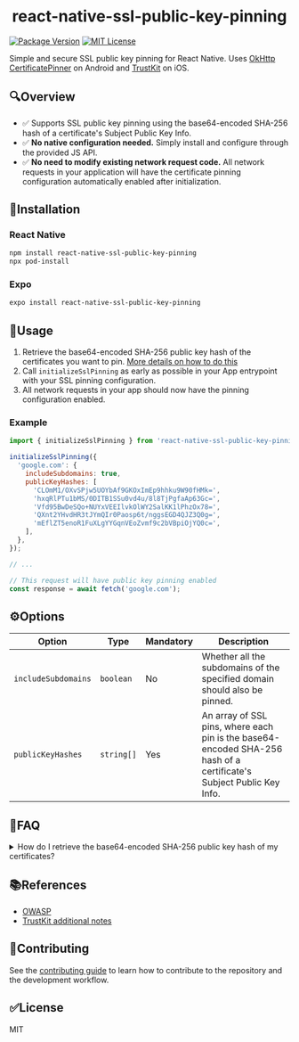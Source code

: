<h1 align="center">react-native-ssl-public-key-pinning</h1>

[![Package Version](https://img.shields.io/npm/v/react-native-ssl-public-key-pinning?style=for-the-badge)](https://www.npmjs.com/package/react-native-ssl-public-key-pinning)
[![MIT License](https://img.shields.io/github/license/frw/react-native-ssl-public-key-pinning?style=for-the-badge)](LICENSE)

Simple and secure SSL public key pinning for React Native. Uses [OkHttp CertificatePinner](https://square.github.io/okhttp/4.x/okhttp/okhttp3/-certificate-pinner/) on Android and [TrustKit](https://github.com/datatheorem/TrustKit) on iOS.

## 🔍Overview

- ✅ Supports SSL public key pinning using the base64-encoded SHA-256 hash of a certificate's Subject Public Key Info.
- ✅ **No native configuration needed.** Simply install and configure through the provided JS API.
- ✅ **No need to modify existing network request code.** All network requests in your application will have the certificate pinning configuration automatically enabled after initialization. 

## 🧰Installation

### React Native
```sh
npm install react-native-ssl-public-key-pinning
npx pod-install
```

### Expo
```sh
expo install react-native-ssl-public-key-pinning
```

## 🚀Usage

1. Retrieve the base64-encoded SHA-256 public key hash of the certificates you want to pin. [More details on how to do this](#public-key-hash)
2. Call `initializeSslPinning` as early as possible in your App entrypoint with your SSL pinning configuration.
3. All network requests in your app should now have the pinning configuration enabled.

### Example

```js
import { initializeSslPinning } from 'react-native-ssl-public-key-pinning';

initializeSslPinning({
  'google.com': {
    includeSubdomains: true,
    publicKeyHashes: [
      'CLOmM1/OXvSPjw5UOYbAf9GKOxImEp9hhku9W90fHMk=',
      'hxqRlPTu1bMS/0DITB1SSu0vd4u/8l8TjPgfaAp63Gc=',
      'Vfd95BwDeSQo+NUYxVEEIlvkOlWY2SalKK1lPhzOx78=',
      'QXnt2YHvdHR3tJYmQIr0Paosp6t/nggsEGD4QJZ3Q0g=',
      'mEflZT5enoR1FuXLgYYGqnVEoZvmf9c2bVBpiOjYQ0c=',
    ],
  },
});

// ...

// This request will have public key pinning enabled
const response = await fetch('google.com');
```

## ⚙️Options

|Option|Type|Mandatory|Description|
|--|--|--|--|
|`includeSubdomains`|`boolean`|No|Whether all the subdomains of the specified domain should also be pinned.|
|`publicKeyHashes`|`string[]`|Yes|An array of SSL pins, where each pin is the base64-encoded SHA-256 hash of a certificate's Subject Public Key Info.|

## 🤔FAQ

<details id="public-key-hash">
  <summary>How do I retrieve the base64-encoded SHA-256 public key hash of my certificates?</summary>

  ### OpenSSL CLI
  
  #### Server
  
  Run the following command, replacing `<hostname>` with your server's hostname.
  
  ```sh
  openssl s_client -servername <hostname> -connect <hostname>:443 | openssl x509 -pubkey -noout | openssl rsa -pubin -outform der | openssl dgst -sha256 -binary | openssl enc -base64
  ```
  
  #### Certificate file
  
  ```sh
  openssl x509 -in certificate.crt -pubkey -noout | openssl pkey -pubin -outform der | openssl dgst -sha256 -binary | openssl enc -base64
  ```
  
  ### SSL Labs
  
  If your server is accessible publicly, you can use https://www.ssllabs.com/ssltest/index.html to retrieve the public key hash of your certificates.
  
  ![ssllabs](https://user-images.githubusercontent.com/1888212/224491992-f315c9b0-1cd5-4ad1-a02a-b32a9fc52493.jpg)
  
</details>

## 📚References

- [OWASP](https://owasp.org/www-community/controls/Certificate_and_Public_Key_Pinning)
- [TrustKit additional notes](https://github.com/datatheorem/TrustKit/blob/master/docs/getting-started.md#additional-notes)

## 🤝Contributing

See the [contributing guide](CONTRIBUTING.md) to learn how to contribute to the repository and the development workflow.

## ✅License

MIT

